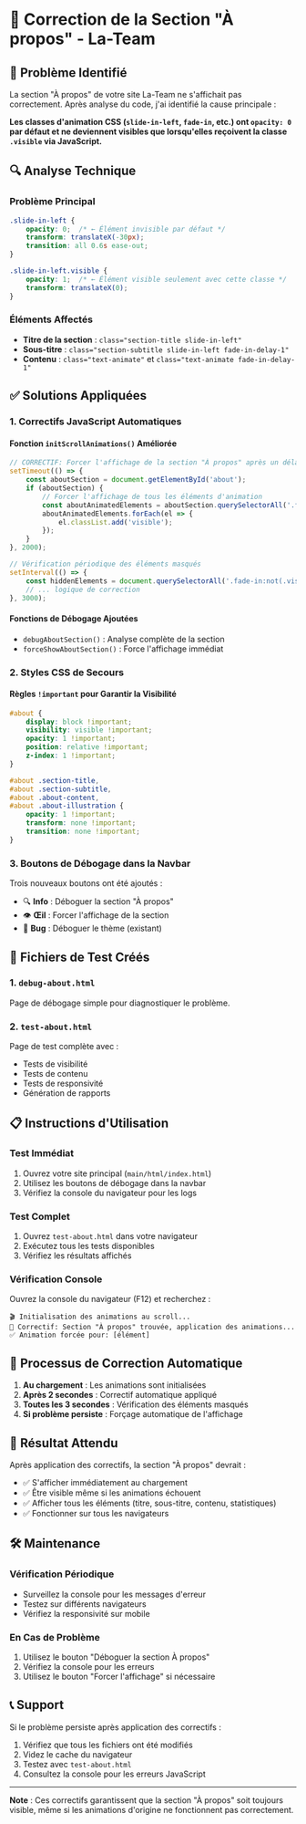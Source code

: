 # 🔧 Correction de la Section "À propos" - La-Team

## 🚨 Problème Identifié

La section "À propos" de votre site La-Team ne s'affichait pas correctement. Après analyse du code, j'ai identifié la cause principale :

**Les classes d'animation CSS (`slide-in-left`, `fade-in`, etc.) ont `opacity: 0` par défaut et ne deviennent visibles que lorsqu'elles reçoivent la classe `.visible` via JavaScript.**

## 🔍 Analyse Technique

### Problème Principal
```css
.slide-in-left {
    opacity: 0;  /* ← Élément invisible par défaut */
    transform: translateX(-30px);
    transition: all 0.6s ease-out;
}

.slide-in-left.visible {
    opacity: 1;  /* ← Élément visible seulement avec cette classe */
    transform: translateX(0);
}
```

### Éléments Affectés
- **Titre de la section** : `class="section-title slide-in-left"`
- **Sous-titre** : `class="section-subtitle slide-in-left fade-in-delay-1"`
- **Contenu** : `class="text-animate"` et `class="text-animate fade-in-delay-1"`

## ✅ Solutions Appliquées

### 1. Correctifs JavaScript Automatiques

#### Fonction `initScrollAnimations()` Améliorée
```javascript
// CORRECTIF: Forcer l'affichage de la section "À propos" après un délai
setTimeout(() => {
    const aboutSection = document.getElementById('about');
    if (aboutSection) {
        // Forcer l'affichage de tous les éléments d'animation
        const aboutAnimatedElements = aboutSection.querySelectorAll('.fade-in, .slide-in-left, .slide-in-right');
        aboutAnimatedElements.forEach(el => {
            el.classList.add('visible');
        });
    }
}, 2000);

// Vérification périodique des éléments masqués
setInterval(() => {
    const hiddenElements = document.querySelectorAll('.fade-in:not(.visible), .slide-in-left:not(.visible), .slide-in-right:not(.visible)');
    // ... logique de correction
}, 3000);
```

#### Fonctions de Débogage Ajoutées
- `debugAboutSection()` : Analyse complète de la section
- `forceShowAboutSection()` : Force l'affichage immédiat

### 2. Styles CSS de Secours

#### Règles `!important` pour Garantir la Visibilité
```css
#about {
    display: block !important;
    visibility: visible !important;
    opacity: 1 !important;
    position: relative !important;
    z-index: 1 !important;
}

#about .section-title,
#about .section-subtitle,
#about .about-content,
#about .about-illustration {
    opacity: 1 !important;
    transform: none !important;
    transition: none !important;
}
```

### 3. Boutons de Débogage dans la Navbar

Trois nouveaux boutons ont été ajoutés :
- 🔍 **Info** : Déboguer la section "À propos"
- 👁️ **Œil** : Forcer l'affichage de la section
- 🐛 **Bug** : Déboguer le thème (existant)

## 🧪 Fichiers de Test Créés

### 1. `debug-about.html`
Page de débogage simple pour diagnostiquer le problème.

### 2. `test-about.html`
Page de test complète avec :
- Tests de visibilité
- Tests de contenu
- Tests de responsivité
- Génération de rapports

## 📋 Instructions d'Utilisation

### Test Immédiat
1. Ouvrez votre site principal (`main/html/index.html`)
2. Utilisez les boutons de débogage dans la navbar
3. Vérifiez la console du navigateur pour les logs

### Test Complet
1. Ouvrez `test-about.html` dans votre navigateur
2. Exécutez tous les tests disponibles
3. Vérifiez les résultats affichés

### Vérification Console
Ouvrez la console du navigateur (F12) et recherchez :
```
🎬 Initialisation des animations au scroll...
🔧 Correctif: Section "À propos" trouvée, application des animations...
✅ Animation forcée pour: [élément]
```

## 🔄 Processus de Correction Automatique

1. **Au chargement** : Les animations sont initialisées
2. **Après 2 secondes** : Correctif automatique appliqué
3. **Toutes les 3 secondes** : Vérification des éléments masqués
4. **Si problème persiste** : Forçage automatique de l'affichage

## 🚀 Résultat Attendu

Après application des correctifs, la section "À propos" devrait :
- ✅ S'afficher immédiatement au chargement
- ✅ Être visible même si les animations échouent
- ✅ Afficher tous les éléments (titre, sous-titre, contenu, statistiques)
- ✅ Fonctionner sur tous les navigateurs

## 🛠️ Maintenance

### Vérification Périodique
- Surveillez la console pour les messages d'erreur
- Testez sur différents navigateurs
- Vérifiez la responsivité sur mobile

### En Cas de Problème
1. Utilisez le bouton "Déboguer la section À propos"
2. Vérifiez la console pour les erreurs
3. Utilisez le bouton "Forcer l'affichage" si nécessaire

## 📞 Support

Si le problème persiste après application des correctifs :
1. Vérifiez que tous les fichiers ont été modifiés
2. Videz le cache du navigateur
3. Testez avec `test-about.html`
4. Consultez la console pour les erreurs JavaScript

---

**Note** : Ces correctifs garantissent que la section "À propos" soit toujours visible, même si les animations d'origine ne fonctionnent pas correctement.

